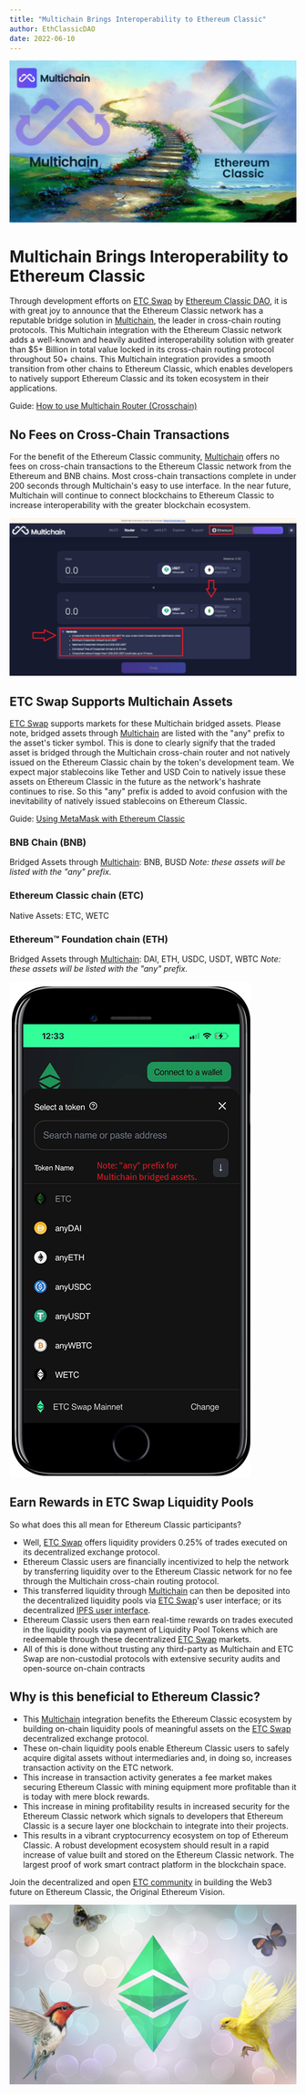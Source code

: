 ```yaml
---
title: "Multichain Brings Interoperability to Ethereum Classic"
author: EthClassicDAO
date: 2022-06-10
---
```


![Ethereum Classic added to Multichain Cross-Chain Router Protocol](./multichain-integration-ethereum-classic.png)

# Multichain Brings Interoperability to Ethereum Classic

Through development efforts on [ETC Swap](https://etcswap.org) by [Ethereum Classic DAO](https://ethereumclassicdao.org), it is with great joy to announce that the Ethereum Classic network has a reputable bridge solution in [Multichain](https://multichain.org), the leader in cross-chain routing protocols. This Multichain integration with the Ethereum Classic network adds a well-known and heavily audited interoperability solution with greater than $5+ Billion in total value locked in its cross-chain routing protocol throughout 50+ chains. This Multichain integration provides a smooth transition from other chains to Ethereum Classic, which enables developers to natively support Ethereum Classic and its token ecosystem in their applications.

Guide: [How to use Multichain Router (Crosschain)](https://youtu.be/G8vN2c2Mhc4)
 
 ## No Fees on Cross-Chain Transactions
 
For the benefit of the Ethereum Classic community, [Multichain](https://multichain.org) offers no fees on cross-chain transactions to the Ethereum Classic network from the Ethereum and BNB chains. Most cross-chain transactions complete in under 200 seconds through Multichain's easy to use interface. In the near future, Multichain will continue to connect blockchains to Ethereum Classic to increase interoperability with the greater blockchain ecosystem.

 ![No Fee transactions on Multichain Cross-Chain Router Protocol](./multichain-no-fees.png)
 
 ## ETC Swap Supports Multichain Assets
 
 [ETC Swap](https://swap.ethereumclassic.com) supports markets for these Multichain bridged assets. Please note, bridged assets through [Multichain](https://bridge.multichain.org/#/router) are listed with the "any" prefix to the asset's ticker symbol. This is done to clearly signify that the traded asset is bridged through the Multichain cross-chain router and not natively issued on the Ethereum Classic chain by the token's development team. We expect major stablecoins like Tether and USD Coin to natively issue these assets on Ethereum Classic in the future as the network's hashrate continues to rise. So this "any" prefix is added to avoid confusion with the inevitability of natively issued stablecoins on Ethereum Classic.
 
 Guide: [Using MetaMask with Ethereum Classic](https://ethereumclassic.org/guides/metamask)
 
 ### BNB Chain (BNB)
 
 Bridged Assets through [Multichain](https://bridge.multichain.org/#/router): BNB, BUSD
 *Note: these assets will be listed with the "any" prefix.*
 
 ### Ethereum Classic chain (ETC)
 
 Native Assets: ETC, WETC
 
 ### Ethereum™ Foundation chain (ETH)
 
 Bridged Assets through [Multichain](https://bridge.multichain.org/#/router): DAI, ETH, USDC, USDT, WBTC
 *Note: these assets will be listed with the "any" prefix.*

![ETC Swap Assets](./etc-swap-assets.png)

## Earn Rewards in ETC Swap Liquidity Pools

So what does this all mean for Ethereum Classic participants?

* Well, [ETC Swap](https://etcswap.org) offers liquidity providers 0.25% of trades executed on its decentralized exchange protocol.
* Ethereum Classic users are financially incentivized to help the network by transferring liquidity over to the Ethereum Classic network for no fee through the Multichain cross-chain routing protocol.
* This transferred liquidity through [Multichain](https://bridge.multichain.org/#/router) can then be deposited into the decentralized liquidity pools via [ETC Swap](https://swap.ethereumclassic.com)'s user interface; or its decentralized [IPFS user interface](https://ipfs.io/ipfs/QmSCGpteEcfCDXcQunMyxbaAkBWB5edMFAWnzYXMCqaCKf).
* Ethereum Classic users then earn real-time rewards on trades executed in the liquidity pools via payment of Liquidity Pool Tokens which are redeemable through these decentralized [ETC Swap](https://swap.ethereumclassic.com) markets.
* All of this is done without trusting any third-party as Multichain and ETC Swap are non-custodial protocols with extensive security audits and open-source on-chain contracts

## Why is this beneficial to Ethereum Classic?

* This [Multichain](https://bridge.multichain.org/#/router) integration benefits the Ethereum Classic ecosystem by building on-chain liquidity pools of meaningful assets on the [ETC Swap](https://etcswap.org) decentralized exchange protocol.
* These on-chain liquidity pools enable Ethereum Classic users to safely acquire digital assets without intermediaries and, in doing so, increases transaction activity on the ETC network.
* This increase in transaction activity generates a fee market makes securing Ethereum Classic with mining equipment more profitable than it is today with mere block rewards.
* This increase in mining profitability results in increased security for the Ethereum Classic network which signals to developers that Ethereum Classic is a secure layer one blockchain to integrate into their projects.
* This results in a vibrant cryptocurrency ecosystem on top of Ethereum Classic. A robust development ecosystem should result in a rapid increase of value built and stored on the Ethereum Classic network. The largest proof of work smart contract platform in the blockchain space.

Join the decentralized and open [ETC community](https://ethereumclassic.org/discord) in building the Web3 future on Ethereum Classic, the Original Ethereum Vision.

![Multichain connects Ethereum Classic to the EVM ecosystem](./etc-buzz.png)
